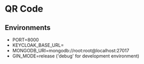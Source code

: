 # QR Code

## Environments

- PORT=8000
- KEYCLOAK_BASE_URL=
- MONGODB_URI=mongodb://root:root@localhost:27017
- GIN_MODE=release ('debug' for development environment)
